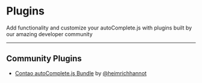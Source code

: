 # Plugins <!-- {docsify-ignore} -->

Add functionality and customize your autoComplete.js with plugins built by our amazing developer community

***

## Community Plugins

-   [Contao autoComplete.js Bundle](https://github.com/heimrichhannot/contao-autocompletejs-bundle) by [@heimrichhannot](https://github.com/heimrichhannot)